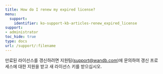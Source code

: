 ```yaml
---
title: How do I renew my expired license?
menu:
  support:
    identifier: ko-support-kb-articles-renew_expired_license
support:
- administrator
toc_hide: true
type: docs
url: /support/:filename
---
```


만료된 라이선스를 갱신하려면 지원팀(support@wandb.com)에 문의하여 갱신 프로세스에 대한 지원을 받고 새 라이선스 키를 받으십시오.
